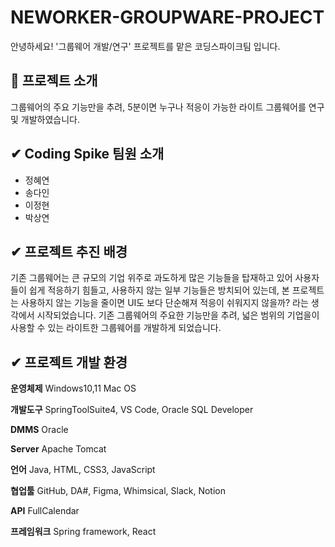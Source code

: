 # **NEWORKER-GROUPWARE-PROJECT**

안녕하세요! '그룹웨어 개발/연구' 프로젝트를 맡은 코딩스파이크팀 입니다.

## **📌 프로젝트 소개**

그룹웨어의 주요 기능만을 추려, 5분이면 누구나 적응이 가능한 라이트 그룹웨어를 연구 및 개발하였습니다. 

## **✔ Coding Spike 팀원 소개**

- 정혜연
- 송다인
- 이정현
- 박상연

## **✔ 프로젝트 추진 배경**

기존 그룹웨어는 큰 규모의 기업 위주로 과도하게 많은 기능들을 탑재하고 있어 사용자들이 쉽게 적응하기 힘들고, 사용하지 않는 일부 기능들은  방치되어 있는데, 본 프로젝트는 사용하지 않는 기능을 줄이면 UI도 보다 단순해져 적응이 쉬워지지 않을까? 라는 생각에서 시작되었습니다. 기존 그룹웨어의 주요한 기능만을 추려, 넓은 범위의 기업을이 사용할 수 있는 라이트한 그룹웨어를 개발하게 되었습니다.

## **✔ 프로젝트 개발 환경**

**운영체제**    Windows10,11 Mac OS

**개발도구**    SpringToolSuite4, VS Code, Oracle SQL Developer

**DMMS**        Oracle

**Server**         Apache Tomcat 

**언어**            Java, HTML, CSS3, JavaScript

**협업툴**        GitHub, DA#, Figma, Whimsical, Slack, Notion

**API**              FullCalendar

**프레임워크** Spring framework, React
